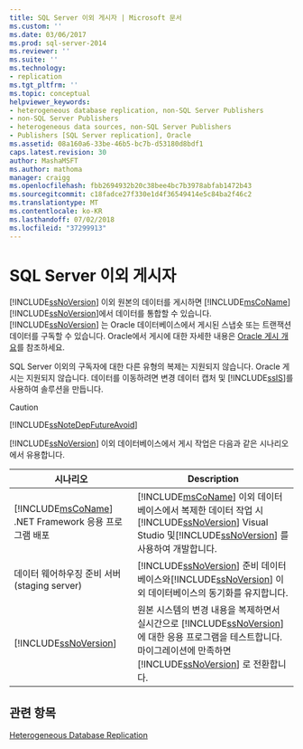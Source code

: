 ```yaml
---
title: SQL Server 이외 게시자 | Microsoft 문서
ms.custom: ''
ms.date: 03/06/2017
ms.prod: sql-server-2014
ms.reviewer: ''
ms.suite: ''
ms.technology:
- replication
ms.tgt_pltfrm: ''
ms.topic: conceptual
helpviewer_keywords:
- heterogeneous database replication, non-SQL Server Publishers
- non-SQL Server Publishers
- heterogeneous data sources, non-SQL Server Publishers
- Publishers [SQL Server replication], Oracle
ms.assetid: 08a160a6-33be-46b5-bc7b-d53180d8bdf1
caps.latest.revision: 30
author: MashaMSFT
ms.author: mathoma
manager: craigg
ms.openlocfilehash: fbb2694932b20c38bee4bc7b3978abfab1472b43
ms.sourcegitcommit: c18fadce27f330e1d4f36549414e5c84ba2f46c2
ms.translationtype: MT
ms.contentlocale: ko-KR
ms.lasthandoff: 07/02/2018
ms.locfileid: "37299913"
---
```

# <a name="non-sql-server-publishers"></a>SQL Server 이외 게시자
  [!INCLUDE[ssNoVersion](../../../includes/ssnoversion-md.md)] 이외 원본의 데이터를 게시하면 [!INCLUDE[msCoName](../../../includes/msconame-md.md)] [!INCLUDE[ssNoVersion](../../../includes/ssnoversion-md.md)]에서 데이터를 통합할 수 있습니다. [!INCLUDE[ssNoVersion](../../../includes/ssnoversion-md.md)] 는 Oracle 데이터베이스에서 게시된 스냅숏 또는 트랜잭션 데이터를 구독할 수 있습니다. Oracle에서 게시에 대한 자세한 내용은 [Oracle 게시 개요](oracle-publishing-overview.md)를 참조하세요.  
  
 SQL Server 이외의 구독자에 대한 다른 유형의 복제는 지원되지 않습니다. Oracle 게시는 지원되지 않습니다. 데이터를 이동하려면 변경 데이터 캡처 및 [!INCLUDE[ssIS](../../../includes/ssis-md.md)]를 사용하여 솔루션을 만듭니다.  
  
> [!CAUTION]  
>  [!INCLUDE[ssNoteDepFutureAvoid](../../../includes/ssnotedepfutureavoid-md.md)]  
  
 [!INCLUDE[ssNoVersion](../../../includes/ssnoversion-md.md)] 이외 데이터베이스에서 게시 작업은 다음과 같은 시나리오에서 유용합니다.  
  
|시나리오|Description|  
|--------------|-----------------|  
|[!INCLUDE[msCoName](../../../includes/msconame-md.md)] .NET Framework 응용 프로그램 배포|[!INCLUDE[msCoName](../../../includes/msconame-md.md)] 이외 데이터베이스에서 복제한 데이터 작업 시 [!INCLUDE[ssNoVersion](../../../includes/ssnoversion-md.md)] Visual Studio 및[!INCLUDE[ssNoVersion](../../../includes/ssnoversion-md.md)] 를 사용하여 개발합니다.|  
|데이터 웨어하우징 준비 서버(staging server)|[!INCLUDE[ssNoVersion](../../../includes/ssnoversion-md.md)] 준비 데이터베이스와[!INCLUDE[ssNoVersion](../../../includes/ssnoversion-md.md)] 이외 데이터베이스의 동기화를 유지합니다.|  
| [!INCLUDE[ssNoVersion](../../../includes/ssnoversion-md.md)]|원본 시스템의 변경 내용을 복제하면서 실시간으로 [!INCLUDE[ssNoVersion](../../../includes/ssnoversion-md.md)] 에 대한 응용 프로그램을 테스트합니다. 마이그레이션에 만족하면 [!INCLUDE[ssNoVersion](../../../includes/ssnoversion-md.md)] 로 전환합니다.|  
  
## <a name="see-also"></a>관련 항목  
 [Heterogeneous Database Replication](heterogeneous-database-replication.md)  
  
  
